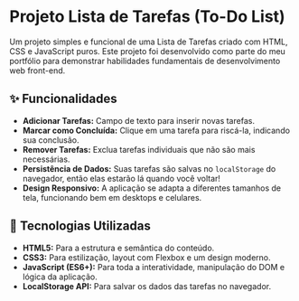 # Projeto Lista de Tarefas (To-Do List)

 Um projeto simples e funcional de uma Lista de Tarefas criado com HTML, CSS e JavaScript puros. Este projeto foi desenvolvido como parte do meu portfólio para demonstrar habilidades fundamentais de desenvolvimento web front-end.

## ✨ Funcionalidades

- **Adicionar Tarefas:** Campo de texto para inserir novas tarefas.
- **Marcar como Concluída:** Clique em uma tarefa para riscá-la, indicando sua conclusão.
- **Remover Tarefas:** Exclua tarefas individuais que não são mais necessárias.
- **Persistência de Dados:** Suas tarefas são salvas no `localStorage` do navegador, então elas estarão lá quando você voltar!
- **Design Responsivo:** A aplicação se adapta a diferentes tamanhos de tela, funcionando bem em desktops e celulares.

## 🚀 Tecnologias Utilizadas

- **HTML5:** Para a estrutura e semântica do conteúdo.
- **CSS3:** Para estilização, layout com Flexbox e um design moderno.
- **JavaScript (ES6+):** Para toda a interatividade, manipulação do DOM e lógica da aplicação.
- **LocalStorage API:** Para salvar os dados das tarefas no navegador.


